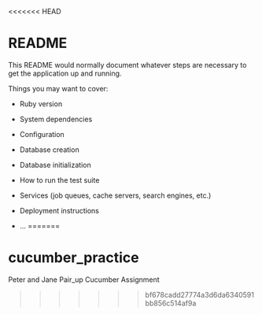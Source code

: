 <<<<<<< HEAD
# README

This README would normally document whatever steps are necessary to get the
application up and running.

Things you may want to cover:

* Ruby version

* System dependencies

* Configuration

* Database creation

* Database initialization

* How to run the test suite

* Services (job queues, cache servers, search engines, etc.)

* Deployment instructions

* ...
=======
# cucumber_practice
Peter and Jane Pair_up Cucumber Assignment
>>>>>>> bf678cadd27774a3d6da6340591bb856c514af9a
